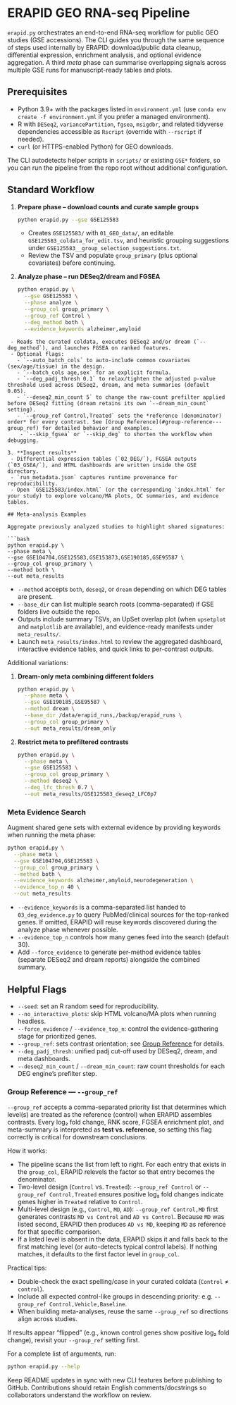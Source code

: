 # ERAPID GEO RNA-seq Pipeline

`erapid.py` orchestrates an end-to-end RNA-seq workflow for public GEO studies (GSE accessions). The CLI guides you through the same sequence of steps used internally by ERAPID: download/public data cleanup, differential expression, enrichment analysis, and optional evidence aggregation. A third *meta* phase can summarise overlapping signals across multiple GSE runs for manuscript-ready tables and plots.

## Prerequisites

- Python 3.9+ with the packages listed in `environment.yml` (use `conda env create -f environment.yml` if you prefer a managed environment).
- R with `DESeq2`, `variancePartition`, `fgsea`, `msigdbr`, and related tidyverse dependencies accessible as `Rscript` (override with `--rscript` if needed).
- `curl` (or HTTPS-enabled Python) for GEO downloads.

The CLI autodetects helper scripts in `scripts/` or existing `GSE*` folders, so you can run the pipeline from the repo root without additional configuration.

## Standard Workflow

1. **Prepare phase – download counts and curate sample groups**
   ```bash
   python erapid.py --gse GSE125583
   ```
   - Creates `GSE125583/` with `01_GEO_data/`, an editable `GSE125583_coldata_for_edit.tsv`, and heuristic grouping suggestions under `GSE125583__group_selection_suggestions.txt`.
   - Review the TSV and populate `group_primary` (plus optional covariates) before continuing.

2. **Analyze phase – run DESeq2/dream and FGSEA**
   ```bash
   python erapid.py \
     --gse GSE125583 \
     --phase analyze \
     --group_col group_primary \
     --group_ref Control \
     --deg_method both \
     --evidence_keywords alzheimer,amyloid
  ```
   - Reads the curated coldata, executes DESeq2 and/or dream (`--deg_method`), and launches FGSEA on ranked features.
   - Optional flags:
     - `--auto_batch_cols` to auto-include common covariates (sex/age/tissue) in the design.
     - `--batch_cols age,sex` for an explicit formula.
     - `--deg_padj_thresh 0.1` to relax/tighten the adjusted p-value threshold used across DESeq2, dream, and meta summaries (default 0.05).
     - `--deseq2_min_count 5` to change the raw-count prefilter applied before DESeq2 fitting (dream retains its own `--dream_min_count` setting).
     - `--group_ref Control,Treated` sets the *reference (denominator) order* for every contrast. See [Group Reference](#group-reference---group_ref) for detailed behavior and examples.
      - `--skip_fgsea` or `--skip_deg` to shorten the workflow when debugging.

3. **Inspect results**
   - Differential expression tables (`02_DEG/`), FGSEA outputs (`03_GSEA/`), and HTML dashboards are written inside the GSE directory.
   - `run_metadata.json` captures runtime provenance for reproducibility.
   - Open `GSE125583/index.html` (or the corresponding `index.html` for your study) to explore volcano/MA plots, QC summaries, and evidence tables.

## Meta-analysis Examples

Aggregate previously analyzed studies to highlight shared signatures:

```bash
python erapid.py \
  --phase meta \
  --gse GSE104704,GSE125583,GSE153873,GSE190185,GSE95587 \
  --group_col group_primary \
  --method both \
  --out meta_results
```

- `--method` accepts `both`, `deseq2`, or `dream` depending on which DEG tables are present.
- `--base_dir` can list multiple search roots (comma-separated) if GSE folders live outside the repo.
- Outputs include summary TSVs, an UpSet overlap plot (when `upsetplot` and `matplotlib` are available), and evidence-ready manifests under `meta_results/`.
- Launch `meta_results/index.html` to review the aggregated dashboard, interactive evidence tables, and quick links to per-contrast outputs.

Additional variations:

1. **Dream-only meta combining different folders**
   ```bash
   python erapid.py \
     --phase meta \
     --gse GSE190185,GSE95587 \
     --method dream \
     --base_dir /data/erapid_runs,/backup/erapid_runs \
     --group_col group_primary \
     --out meta_results/dream_only
   ```

2. **Restrict meta to prefiltered contrasts**
   ```bash
   python erapid.py \
     --phase meta \
     --gse GSE125583 \
     --group_col group_primary \
     --method deseq2 \
     --deg_lfc_thresh 0.7 \
     --out meta_results/GSE125583_deseq2_LFC0p7
   ```

### Meta Evidence Search

Augment shared gene sets with external evidence by providing keywords when running the meta phase:

```bash
python erapid.py \
  --phase meta \
  --gse GSE104704,GSE125583 \
  --group_col group_primary \
  --method both \
  --evidence_keywords alzheimer,amyloid,neurodegeneration \
  --evidence_top_n 40 \
  --out meta_results
```

- `--evidence_keywords` is a comma-separated list handed to `03_deg_evidence.py` to query PubMed/clinical sources for the top-ranked genes. If omitted, ERAPID will reuse keywords discovered during the analyze phase whenever possible.
- `--evidence_top_n` controls how many genes feed into the search (default 30).
- Add `--force_evidence` to generate per-method evidence tables (separate DESeq2 and dream reports) alongside the combined summary.

## Helpful Flags

- `--seed`: set an R random seed for reproducibility.
- `--no_interactive_plots`: skip HTML volcano/MA plots when running headless.
- `--force_evidence` / `--evidence_top_n`: control the evidence-gathering stage for prioritized genes.
- `--group_ref`: sets contrast orientation; see [Group Reference](#group-reference---group_ref) for details.
- `--deg_padj_thresh`: unified padj cut-off used by DESeq2, dream, and meta dashboards.
- `--deseq2_min_count` / `--dream_min_count`: raw count thresholds for each DEG engine’s prefilter step.

### Group Reference — `--group_ref`

`--group_ref` accepts a comma-separated priority list that determines which level(s) are treated as the reference (control) when ERAPID assembles contrasts. Every log₂ fold change, RNK score, FGSEA enrichment plot, and meta-summary is interpreted as **test vs. reference**, so setting this flag correctly is critical for downstream conclusions.

How it works:
- The pipeline scans the list from left to right. For each entry that exists in the `group_col`, ERAPID relevels the factor so that entry becomes the denominator.
- Two-level design (`Control` vs. `Treated`): `--group_ref Control` or `--group_ref Control,Treated` ensures positive log₂ fold changes indicate genes higher in `Treated` relative to `Control`.
- Multi-level design (e.g., `Control`, `MD`, `AD`): `--group_ref Control,MD` first generates contrasts `MD vs Control` and `AD vs Control`. Because `MD` was listed second, ERAPID then produces `AD vs MD`, keeping `MD` as reference for that specific comparison.
- If a listed level is absent in the data, ERAPID skips it and falls back to the first matching level (or auto-detects typical control labels). If nothing matches, it defaults to the first factor level in `group_col`.

Practical tips:
- Double-check the exact spelling/case in your curated coldata (`Control` ≠ `control`).
- Include all expected control-like groups in descending priority: e.g. `--group_ref Control,Vehicle,Baseline`.
- When building meta-analyses, reuse the same `--group_ref` so directions align across studies.

If results appear “flipped” (e.g., known control genes show positive log₂ fold change), revisit your `--group_ref` setting first.

For a complete list of arguments, run:

```bash
python erapid.py --help
```

Keep README updates in sync with new CLI features before publishing to GitHub. Contributions should retain English comments/docstrings so collaborators understand the workflow on review.

